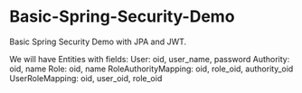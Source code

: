 # Basic-Spring-Security-Demo
Basic Spring Security Demo with JPA and JWT.

We will have Entities with fields:
User: oid, user_name, password
Authority: oid, name
Role: oid, name
RoleAuthorityMapping: oid, role_oid, authority_oid
UserRoleMapping: oid, user_oid, role_oid


